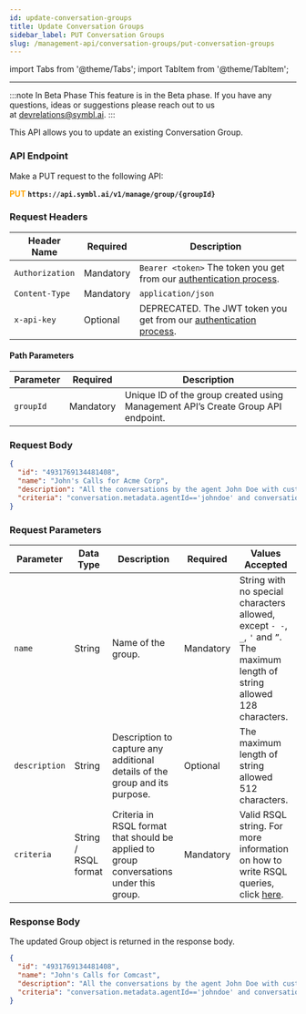 ```yaml
---
id: update-conversation-groups
title: Update Conversation Groups
sidebar_label: PUT Conversation Groups 
slug: /management-api/conversation-groups/put-conversation-groups
---
```


import Tabs from '@theme/Tabs';
import TabItem from '@theme/TabItem';

---

:::note In Beta Phase
This feature is in the Beta phase. If you have any questions, ideas or suggestions please reach out to us at devrelations@symbl.ai.
:::

This API allows you to update an existing Conversation Group. 

### API Endpoint

Make a PUT request to the following API:

**<font color="orange">PUT</font> `https://api.symbl.ai/v1/manage/group/{groupId}`**

### Request Headers

Header Name  | Required | Description
---------- | ------- |  ------- |
```Authorization``` | Mandatory | `Bearer <token>` The token you get from our [authentication process](/docs/developer-tools/authentication).
```Content-Type	``` | Mandatory | `application/json` 
```x-api-key``` | Optional | DEPRECATED. The JWT token you get from our [authentication process](/docs/developer-tools/authentication).

#### Path Parameters

| Parameter | Required | Description |
|--------|----------|---- |
`groupId` | Mandatory | Unique ID of the group created using Management API’s Create Group API endpoint. |

### Request Body

```json
{
  "id": "4931769134481408",
  "name": "John's Calls for Acme Corp",
  "description": "All the conversations by the agent John Doe with customer Acme Corp are captured in this Group.",
  "criteria": "conversation.metadata.agentId=='johndoe' and conversation.metadata.customerId=='88338833'"
}
```

### Request Parameters

| Parameter | Data Type | Description | Required | Values Accepted | 
|--------|----------|---- | --- | ------| 
`name` | String | Name of the group. | Mandatory | String with no special characters allowed, except `- -`, `_`, `'` and `”`. The maximum length of string allowed 128 characters.
`description` | String | Description to capture any additional details of the group and its purpose. | Optional | The maximum length of string allowed 512 characters.
`criteria` | String / RSQL format | Criteria in RSQL format that should be applied to group conversations under this group. | Mandatory | Valid RSQL string. For more information on how to write RSQL queries, click [here](https://github.com/jirutka/rsql-parser).

### Response Body

The updated Group object is returned in the response body.

```json
{
  "id": "4931769134481408",
  "name": "John's Calls for Comcast",
  "description": "All the conversations by the agent John Doe with customer Acme Corp are captured in this Group",
  "criteria": "conversation.metadata.agentId=='johndoe' and conversation.metadata.customerId=='88338833'"
}
```


